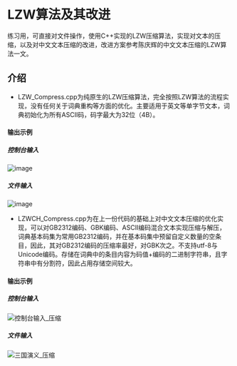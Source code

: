 # LZW算法及其改进
练习用，可直接对文件操作，使用C++实现的LZW压缩算法，实现对文本的压缩，以及对中文文本压缩的改进，改进方案参考陈庆辉的中文文本压缩的LZW算法一文。
## 介绍
* LZW_Compress.cpp为纯原生的LZW压缩算法，完全按照LZW算法的流程实现，没有任何关于词典重构等方面的优化。主要适用于英文等单字节文本，词典初始化为所有ASCII码，码字最大为32位（4B）。
#### 输出示例
##### 控制台输入
![image](https://user-images.githubusercontent.com/47845988/168083392-17fa886b-8407-423d-9d61-0716bc66e056.png)
##### 文件输入
![image](https://user-images.githubusercontent.com/47845988/168082650-6c0ad4f5-091a-45c8-9c0d-1150206a318a.png)

* LZWCH_Compress.cpp为在上一份代码的基础上对中文文本压缩的优化实现，可以对GB2312编码、GBK编码、ASCII编码混合文本实现压缩与解压，词典基本码集为常用GB2312编码，并在基本码集中预留自定义数量的空条目，因此，其对GB2312编码的压缩率最好，对GBK次之。不支持utf-8与Unicode编码。存储在词典中的条目内容为码值+编码的二进制字符串，且字符串中有分割符，因此占用存储空间较大。
#### 输出示例
##### 控制台输入
![控制台输入_压缩](https://user-images.githubusercontent.com/47845988/168085353-051f10e9-5077-4da4-8dd5-bfcabd225c20.png)
##### 文件输入
![三国演义_压缩](https://user-images.githubusercontent.com/47845988/168085425-70a9d13a-8ce0-4092-8bcf-d97bce24d8a2.png)
